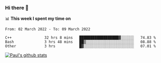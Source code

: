 ### Hi there 👋

📊 **This week I spent my time on**
<!--START_SECTION:waka-->

```text
From: 02 March 2022 - To: 09 March 2022

C++               32 hrs 8 mins   ██████████████████▓░░░░░░   74.83 %
Bash              3 hrs 48 mins   ██▒░░░░░░░░░░░░░░░░░░░░░░   08.88 %
Other             3 hrs           █▓░░░░░░░░░░░░░░░░░░░░░░░   07.01 %
```

<!--END_SECTION:waka-->


[![Paul's github stats](https://github-readme-stats.vercel.app/api?username=mickeyouyou&theme=dracula&show_icons=true)](https://github.com/anuraghazra/github-readme-stats)

